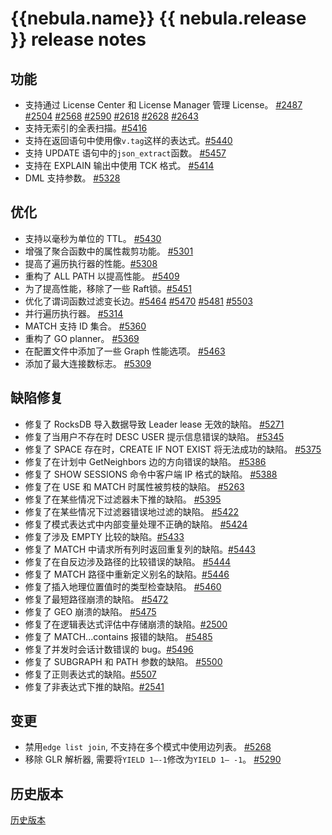 # {{nebula.name}} {{ nebula.release }} release notes

## 功能

- 支持通过 License Center 和 License Manager 管理 License。 [#2487](https://github.com/vesoft-inc/nebula-ent/pull/2487) [#2504](https://github.com/vesoft-inc/nebula-ent/pull/2504) [#2568](https://github.com/vesoft-inc/nebula-ent/pull/2568) [#2590](https://github.com/vesoft-inc/nebula-ent/pull/2590) [#2618](https://github.com/vesoft-inc/nebula-ent/pull/2618) [#2628](https://github.com/vesoft-inc/nebula-ent/pull/2628) [#2643](https://github.com/vesoft-inc/nebula-ent/pull/2643) 
- 支持无索引的全表扫描。[#5416](https://github.com/vesoft-inc/nebula/pull/5416)
- 支持在返回语句中使用像`v.tag`这样的表达式。[#5440](https://github.com/vesoft-inc/nebula/pull/5440)
- 支持 UPDATE 语句中的`json_extract`函数。 [#5457](https://github.com/vesoft-inc/nebula/pull/5457)
- 支持在 EXPLAIN 输出中使用 TCK 格式。 [#5414](https://github.com/vesoft-inc/nebula/pull/5414)
- DML 支持参数。 [#5328](https://github.com/vesoft-inc/nebula/pull/5328)

## 优化

- 支持以毫秒为单位的 TTL。 [#5430](https://github.com/vesoft-inc/nebula/pull/5430)
- 增强了聚合函数中的属性裁剪功能。 [#5301](https://github.com/vesoft-inc/nebula/pull/5301)
- 提高了遍历执行器的性能。[#5308](https://github.com/vesoft-inc/nebula/pull/5308)
- 重构了 ALL PATH 以提高性能。 [#5409](https://github.com/vesoft-inc/nebula/pull/5409)
- 为了提高性能，移除了一些 Raft锁。[#5451](https://github.com/vesoft-inc/nebula/pull/5451)
- 优化了谓词函数过滤变长边。[#5464](https://github.com/vesoft-inc/nebula/pull/5464) [#5470](https://github.com/vesoft-inc/nebula/pull/5470) [#5481](https://github.com/vesoft-inc/nebula/pull/5481) [#5503](https://github.com/vesoft-inc/nebula/pull/5503)
- 并行遍历执行器。 [#5314](https://github.com/vesoft-inc/nebula/pull/5314)
- MATCH 支持 ID 集合。 [#5360](https://github.com/vesoft-inc/nebula/pull/5360)
- 重构了 GO planner。 [#5369](https://github.com/vesoft-inc/nebula/pull/5369)
- 在配置文件中添加了一些 Graph 性能选项。 [#5463](https://github.com/vesoft-inc/nebula/pull/5463)
- 添加了最大连接数标志。 [#5309](https://github.com/vesoft-inc/nebula/pull/5309)    

## 缺陷修复

- 修复了 RocksDB 导入数据导致 Leader lease 无效的缺陷。 [#5271](https://github.com/vesoft-inc/nebula/pull/5271)
- 修复了当用户不存在时 DESC USER 提示信息错误的缺陷。 [#5345](https://github.com/vesoft-inc/nebula/pull/5345)
- 修复了 SPACE 存在时，CREATE IF NOT EXIST 将无法成功的缺陷。 [#5375](https://github.com/vesoft-inc/nebula/pull/5375)
- 修复了在计划中 GetNeighbors 边的方向错误的缺陷。 [#5386](https://github.com/vesoft-inc/nebula/pull/5386)
- 修复了 SHOW SESSIONS 命令中客户端 IP 格式的缺陷。 [#5388](https://github.com/vesoft-inc/nebula/pull/5388)
- 修复了在 USE 和 MATCH 时属性被剪枝的缺陷。 [#5263](https://github.com/vesoft-inc/nebula/issues/5263)
- 修复了在某些情况下过滤器未下推的缺陷。 [#5395](https://github.com/vesoft-inc/nebula/pull/5395)
- 修复了在某些情况下过滤器错误地过滤的缺陷。 [#5422](https://github.com/vesoft-inc/nebula/pull/5422)
- 修复了模式表达式中内部变量处理不正确的缺陷。 [#5424](https://github.com/vesoft-inc/nebula/pull/5424)
- 修复了涉及 EMPTY 比较的缺陷。[#5433](https://github.com/vesoft-inc/nebula/pull/5433)
- 修复了 MATCH 中请求所有列时返回重复列的缺陷。[#5443](https://github.com/vesoft-inc/nebula/pull/5443)
- 修复了在自反边涉及路径的比较错误的缺陷。 [#5444](https://github.com/vesoft-inc/nebula/pull/5444)
- 修复了 MATCH 路径中重新定义别名的缺陷。[#5446](https://github.com/vesoft-inc/nebula/pull/5446)
- 修复了插入地理位置值时的类型检查缺陷。 [#5460](https://github.com/vesoft-inc/nebula/pull/5460)
- 修复了最短路径崩溃的缺陷。 [#5472](https://github.com/vesoft-inc/nebula/pull/5472)
- 修复了 GEO 崩溃的缺陷。 [#5475](https://github.com/vesoft-inc/nebula/pull/5475)
- 修复了在逻辑表达式评估中存储崩溃的缺陷。[#2500](https://github.com/vesoft-inc/nebula-ent/pull/2500)
- 修复了 MATCH...contains 报错的缺陷。 [#5485](https://github.com/vesoft-inc/nebula/pull/5485)
- 修复了并发时会话计数错误的 bug。[#5496](https://github.com/vesoft-inc/nebula/pull/5496)
- 修复了 SUBGRAPH 和 PATH 参数的缺陷。 [#5500](https://github.com/vesoft-inc/nebula/pull/5500)
- 修复了正则表达式的缺陷。[#5507](https://github.com/vesoft-inc/nebula/pull/5507)  
- 修复了非表达式下推的缺陷。[#2541](https://github.com/vesoft-inc/nebula-ent/pull/2541)

## 变更

- 禁用`edge list join`, 不支持在多个模式中使用边列表。 [#5268](https://github.com/vesoft-inc/nebula/pull/5268)
- 移除 GLR 解析器, 需要将`YIELD 1–-1`修改为`YIELD 1– -1`。 [#5290](https://github.com/vesoft-inc/nebula/pull/5290)
  
## 历史版本

[历史版本](https://yueshu.com.cn/tags/%E5%8F%91%E7%89%88%E8%AF%B4%E6%98%8E)
